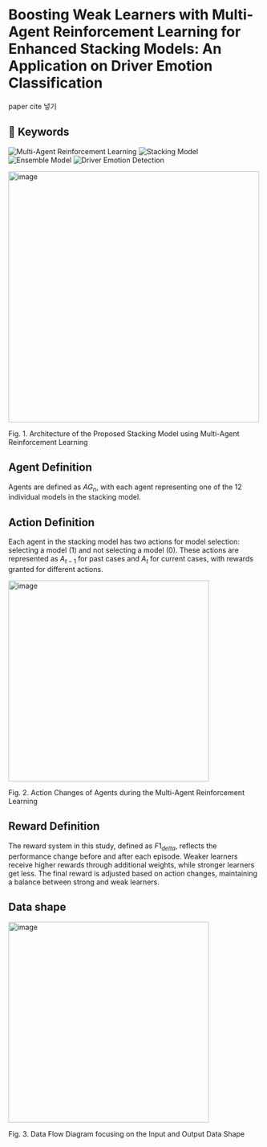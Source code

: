 # Boosting Weak Learners with Multi-Agent Reinforcement Learning for Enhanced Stacking Models: An Application on Driver Emotion Classification

paper cite 넣기

## 🔑 Keywords

![Multi-Agent Reinforcement Learning](https://img.shields.io/badge/Multi--Agent%20Reinforcement%20Learning-3776AB?style=flat&logo=python&logoColor=white)
![Stacking Model](https://img.shields.io/badge/Stacking%20Model-276DC3?style=flat&logo=stackexchange&logoColor=white)
![Ensemble Model](https://img.shields.io/badge/Ensemble%20Model-FF6F00?style=flat&logo=google-scholar&logoColor=white)
![Driver Emotion Detection](https://img.shields.io/badge/Driver%20Emotion%20Detection-EE4C2C?style=flat&logo=dribbble&logoColor=white)

<img width="500" alt="image" src="https://github.com/user-attachments/assets/716f20db-c0c6-4f97-a792-86bb75f89eb7">
<p>Fig. 1. Architecture of the Proposed Stacking Model using Multi-Agent Reinforcement Learning</p>

## Agent Definition
Agents are defined as $AG_{n}$, with each agent representing one of the 12 individual models in the stacking model.

## Action Definition
Each agent in the stacking model has two actions for model selection: selecting a model (1) and not selecting a model (0). These actions are represented as $A_{t-1}$ for past cases and $A_{t}$ for current cases, with rewards granted for different actions.

<img width="400" alt="image" src="https://github.com/user-attachments/assets/0976008e-186f-4bb3-b8cf-152d7d95fc42">
<p>Fig. 2. Action Changes of Agents during the Multi-Agent Reinforcement Learning</p>

## Reward Definition

The reward system in this study, defined as $F1_{delta}$, reflects the performance change before and after each episode. Weaker learners receive higher rewards through additional weights, while stronger learners get less. The final reward is adjusted based on action changes, maintaining a balance between strong and weak learners.

## Data shape

<img width="400" alt="image" src="https://github.com/user-attachments/assets/c51bf333-3622-4d50-8e86-44c1bec1ef08">
<p>Fig. 3. Data Flow Diagram focusing on the Input and Output Data Shape</p>

